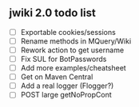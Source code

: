 ## jwiki 2.0 todo list
* [ ] Exportable cookies/sessions
* [ ] Rename methods in MQuery/Wiki
* [ ] Rework action to get username
* [ ] Fix SUL for BotPasswords
* [ ] Add more examples/cheatsheet
* [ ] Get on Maven Central
* [ ] Add a real logger (Flogger?)
* [ ] POST large getNoPropCont